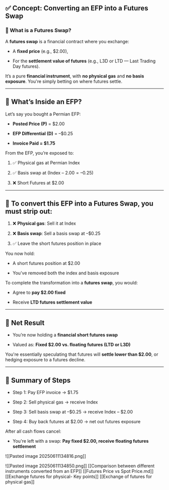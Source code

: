 ## ✅ Concept: Converting an EFP into a Futures Swap

### 🎯 What is a Futures Swap?

A **futures swap** is a financial contract where you exchange:

- A **fixed price** (e.g., $2.00),
    
- For the **settlement value of futures** (e.g., L3D or LTD — Last Trading Day futures).
    

It’s a pure **financial instrument**, with **no physical gas** and **no basis exposure**. You're simply betting on where futures settle.

---

## 🧩 What’s Inside an EFP?

Let’s say you bought a Permian EFP:

- **Posted Price (P)** = $2.00
    
- **EFP Differential (D)** = –$0.25
    
- **Invoice Paid = $1.75**
    

From the EFP, you’re exposed to:

1. ✅ Physical gas at Permian Index
    
2. ✅ Basis swap at (Index – $2.00 = –$0.25)
    
3. ❌ Short Futures at $2.00
    

---

## 🔁 To convert this EFP into a **Futures Swap**, you must strip out:

1. ❌ **Physical gas**: Sell it at Index
    
2. ❌ **Basis swap**: Sell a basis swap at –$0.25
    
3. ✅ Leave the short futures position in place
    

You now hold:

- A short futures position at $2.00
    
- You've removed both the index and basis exposure
    

To complete the transformation into a **futures swap**, you would:

- Agree to **pay $2.00 fixed**
    
- Receive **LTD futures settlement value**
    

---

## 🧠 Net Result

- You’re now holding a **financial short futures swap**
    
- Valued as: **Fixed $2.00 vs. floating futures (LTD or L3D)**
    

You're essentially speculating that futures will **settle lower than $2.00**, or hedging exposure to a futures decline.

---

## 📌 Summary of Steps

- Step 1: Pay EFP invoice → $1.75
    
- Step 2: Sell physical gas → receive Index
    
- Step 3: Sell basis swap at –$0.25 → receive Index – $2.00
    
- Step 4: Buy back futures at $2.00 → net out futures exposure
    

After all cash flows cancel:

- You're left with a swap: **Pay fixed $2.00, receive floating futures settlement**

![[Pasted image 20250611134816.png]]

![[Pasted image 20250611134850.png]]
[[Comparison between different instruments converted from an EFP]]
[[Futures Price vs Spot Price.md]]
[[Exchange futures for physical- Key points]]
[[Exchange of futures for physical gas]]